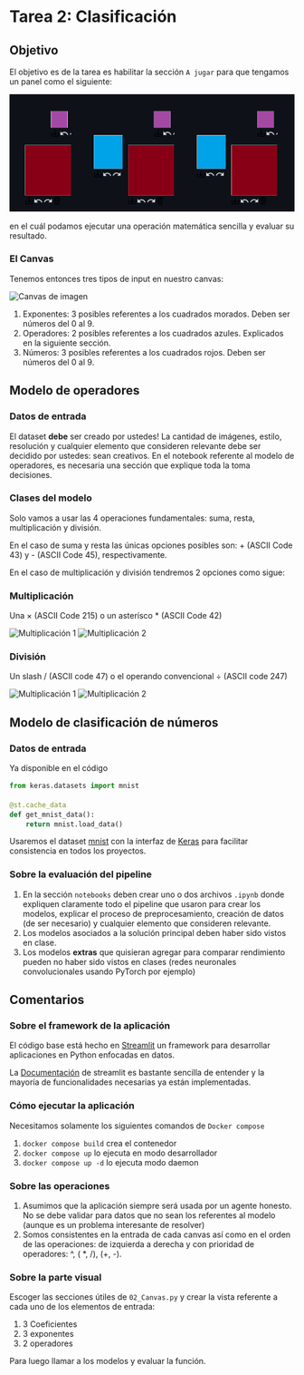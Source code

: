 # Tarea 2: Clasificación

## Objetivo

El objetivo es de la tarea es habilitar la sección `A jugar` para que tengamos un panel como el siguiente:

![Canvas de imagen](Tarea2/ml-tarea2B-knn-svm/src/img/canvas.png)

en el cuál podamos ejecutar una operación matemática sencilla y evaluar su resultado.

### El Canvas

Tenemos entonces tres tipos de input en nuestro canvas:

![Canvas de imagen](/src/img/canvas2.png)

1. Exponentes: 3 posibles referentes a los cuadrados morados. Deben ser números del 0 al 9.
2. Operadores: 2 posibles referentes a los cuadrados azules. Explicados en la siguiente sección.
3. Números: 3 posibles referentes a los cuadrados rojos. Deben ser números del 0 al 9.

## Modelo de operadores

### Datos de entrada

El dataset **debe** ser creado por ustedes! La cantidad de imágenes, estilo, resolución y cualquier elemento que consideren relevante debe ser decidido por ustedes: sean creativos. En el notebook referente al modelo de operadores, es necesaria una sección que explique toda la toma decisiones.

### Clases del modelo

Solo vamos a usar las 4 operaciones fundamentales: suma, resta, multiplicación y división. 

En el caso de suma y resta las únicas opciones posibles son: + (ASCII Code 43) y - (ASCII Code 45), respectivamente.

En el caso de multiplicación y división tendremos 2 opciones como sigue:

### Multiplicación

Una × (ASCII Code 215) o un asterísco * (ASCII Code 42)

![Multiplicación 1](/src/img/mult1.png) ![Multiplicación 2](/src/img/mult2.png)


### División

Un slash / (ASCII code 47) o el operando convencional ÷ (ASCII code 247)

![Multiplicación 1](/src/img/div2.png) ![Multiplicación 2](/src/img/div1.png)

## Modelo de clasificación de números

### Datos de entrada

Ya disponible en el código

```python
from keras.datasets import mnist

@st.cache_data
def get_mnist_data():
    return mnist.load_data()
```
Usaremos el dataset [mnist](http://www.pymvpa.org/datadb/mnist.html) con la interfaz de [Keras](https://keras.io/getting_started/) para facilitar consistencia en todos los proyectos.

### Sobre la evaluación del pipeline

1. En la sección `notebooks` deben crear uno o dos archivos `.ipynb` donde expliquen claramente todo el pipeline que usaron para crear los modelos, explicar el proceso de preprocesamiento, creación de datos (de ser necesario) y cualquier elemento que consideren relevante.
2. Los modelos asociados a la solución principal deben haber sido vistos en clase.
3. Los modelos **extras** que quisieran agregar para comparar rendimiento pueden no haber sido vistos en clases (redes neuronales convolucionales usando PyTorch por ejemplo)


## Comentarios

### Sobre el framework de la aplicación

El código base está hecho en [Streamlit](https://streamlit.io/) un framework para desarrollar aplicaciones en Python enfocadas en datos.

La [Documentación](https://docs.streamlit.io/) de streamlit es bastante sencilla de entender y la mayoría de funcionalidades necesarias ya están implementadas.

### Cómo ejecutar la aplicación

Necesitamos solamente los siguientes comandos de `Docker compose`

1. `docker compose build` crea el contenedor
2. `docker compose up` lo ejecuta en modo desarrollador
3. `docker compose up -d` lo ejecuta modo daemon

### Sobre las operaciones

1. Asumimos que la aplicación siempre será usada por un agente honesto. No se debe validar para datos que no sean los referentes al modelo (aunque es un problema interesante de resolver)
2. Somos consistentes en la entrada de cada canvas así como en el orden de las operaciones: de izquierda a derecha y con prioridad de operadores: ^, ( *, /), (+, -).

### Sobre la parte visual

Escoger las secciones útiles de `02_Canvas.py` y crear la vista referente a cada uno de los elementos de entrada:

1. 3 Coeficientes
2. 3 exponentes
3. 2 operadores

Para luego llamar a los modelos y evaluar la función.

